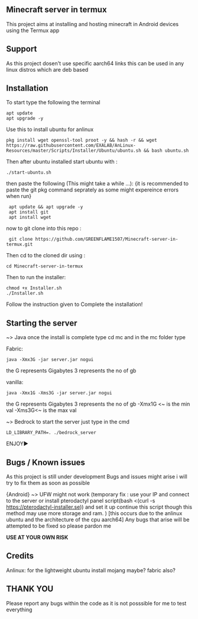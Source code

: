 




## Minecraft server in termux 
   This project aims at installing and hosting minecraft in Android devices using the Termux app

## Support
  As this project dosen't use specific aarch64 links this can be used in any linux distros which are 
  deb based

## Installation
To start 
type the following the terminal
```
apt update
apt upgrade -y
```
Use this to install ubuntu for anlinux
```
pkg install wget openssl-tool proot -y && hash -r && wget https://raw.githubusercontent.com/EXALAB/AnLinux-Resources/master/Scripts/Installer/Ubuntu/ubuntu.sh && bash ubuntu.sh
```

Then after ubuntu installed 
start ubuntu with :

```
./start-ubuntu.sh
```

then paste the following (This might take a while ...):
{it is recommended to paste the git pkg command seprately as some might expereince errors when run}
```
 apt update && apt upgrade -y
 apt install git 
 apt install wget
```

now to git clone into this repo :
```
 git clone https://github.com/GREENFLAME1507/Minecraft-server-in-termux.git
```
Then cd to the cloned dir using :
```
cd Minecraft-server-in-termux
```
Then to run the installer:
```
chmod +x Installer.sh
./Installer.sh
```
Follow the instruction given to Complete the installation!

## Starting the server
~> Java
once the install is complete type cd mc and in the mc folder type 

 Fabric:
```
java -Xmx3G -jar server.jar nogui
```
the G represents Gigabytes 3 represents the no of gb

vanilla:
```
java -Xmx1G -Xms3G -jar server.jar nogui
```
the G represents Gigabytes 3 represents the no of gb -Xmx1G <~ is the min val   -Xms3G<~ is the max val


~> Bedrock
to start the server just type in the cmd 
```
LD_LIBRARY_PATH=. ./bedrock_server
```

ENJOY▶️

## Bugs / Known issues
  As this project is still under development Bugs and issues might arise i will try to fix them as soon as possible
  
 {Android} ~> UFW might not work (temporary fix : use your IP and connect to the server or install pterodactyl panel script(bash <(curl -s https://pterodactyl-installer.se))  and set it up continue this script though this method may use more storage and ram. ) [this occurs due to the anlinux ubuntu and the architecture of the cpu aarch64]
  Any bugs that arise will be attempted to be fixed so please pardon me 
  
  **USE AT YOUR OWN RISK**

  
## Credits
Anlinux: for the lightweight ubuntu install
mojang maybe?
fabric also?

## THANK YOU 
  Please report any bugs within the code as it is not posssible for me to test everything 
